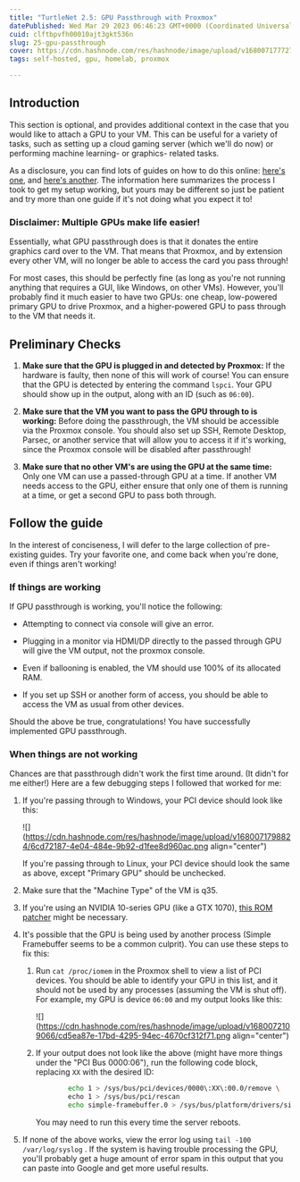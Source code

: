 ```yaml
---
title: "TurtleNet 2.5: GPU Passthrough with Proxmox"
datePublished: Wed Mar 29 2023 06:46:23 GMT+0000 (Coordinated Universal Time)
cuid: clftbpvfh00010ajt3gkt536n
slug: 25-gpu-passthrough
cover: https://cdn.hashnode.com/res/hashnode/image/upload/v1680071777270/981ec289-be46-476b-9d75-8db880ee6db3.png
tags: self-hosted, gpu, homelab, proxmox

---
```


## Introduction

This section is optional, and provides additional context in the case that you would like to attach a GPU to your VM. This can be useful for a variety of tasks, such as setting up a cloud gaming server (which we'll do now) or performing machine learning- or graphics- related tasks.

As a disclosure, you can find lots of guides on how to do this online: [here's one](https://3os.org/infrastructure/proxmox/gpu-passthrough/gpu-passthrough-to-vm/), and [here's another](https://www.reddit.com/r/homelab/comments/b5xpua/the_ultimate_beginners_guide_to_gpu_passthrough/). The information here summarizes the process I took to get my setup working, but yours may be different so just be patient and try more than one guide if it's not doing what you expect it to!

### Disclaimer: Multiple GPUs make life easier!

Essentially, what GPU passthrough does is that it donates the entire graphics card over to the VM. That means that Proxmox, and by extension every other VM, will no longer be able to access the card you pass through!

For most cases, this should be perfectly fine (as long as you're not running anything that requires a GUI, like Windows, on other VMs). However, you'll probably find it much easier to have two GPUs: one cheap, low-powered primary GPU to drive Proxmox, and a higher-powered GPU to pass through to the VM that needs it.

## Preliminary Checks

1. **Make sure that the GPU is plugged in and detected by Proxmox:** If the hardware is faulty, then none of this will work of course! You can ensure that the GPU is detected by entering the command `lspci`. Your GPU should show up in the output, along with an ID (such as `06:00`).
    
2. **Make sure that the VM you want to pass the GPU through to is working:** Before doing the passthrough, the VM should be accessible via the Proxmox console. You should also set up SSH, Remote Desktop, Parsec, or another service that will allow you to access it if it's working, since the Proxmox console will be disabled after passthrough!
    
3. **Make sure that no other VM's are using the GPU at the same time:** Only one VM can use a passed-through GPU at a time. If another VM needs access to the GPU, either ensure that only one of them is running at a time, or get a second GPU to pass both through.
    

## Follow the guide

In the interest of conciseness, I will defer to the large collection of pre-existing guides. Try your favorite one, and come back when you're done, even if things aren't working!

### If things are working

If GPU passthrough is working, you'll notice the following:

* Attempting to connect via console will give an error.
    
* Plugging in a monitor via HDMI/DP directly to the passed through GPU will give the VM output, not the proxmox console.
    
* Even if ballooning is enabled, the VM should use 100% of its allocated RAM.
    
* If you set up SSH or another form of access, you should be able to access the VM as usual from other devices.
    

Should the above be true, congratulations! You have successfully implemented GPU passthrough.

### When things are not working

Chances are that passthrough didn't work the first time around. (It didn't for me either!) Here are a few debugging steps I followed that worked for me:

1. If you're passing through to Windows, your PCI device should look like this:
    
    ![](https://cdn.hashnode.com/res/hashnode/image/upload/v1680071798824/6cd72187-4e04-484e-9b92-d1fee8d960ac.png align="center")
    
    If you're passing through to Linux, your PCI device should look the same as above, except "Primary GPU" should be unchecked.
    
2. Make sure that the "Machine Type" of the VM is q35.
    
3. If you're using an NVIDIA 10-series GPU (like a GTX 1070), [this ROM patcher](https://github.com/Matoking/NVIDIA-vBIOS-VFIO-Patcher) might be necessary.
    
4. It's possible that the GPU is being used by another process (Simple Framebuffer seems to be a common culprit). You can use these steps to fix this:
    
    1. Run `cat /proc/iomem` in the Proxmox shell to view a list of PCI devices. You should be able to identify your GPU in this list, and it should not be used by any processes (assuming the VM is shut off). For example, my GPU is device `06:00` and my output looks like this:
        
        ![](https://cdn.hashnode.com/res/hashnode/image/upload/v1680072109066/cd5ea87e-17bd-4295-94ec-4670cf312f71.png align="center")
        
    2. If your output does not look like the above (might have more things under the "PCI Bus 0000:06"), run the following code block, replacing `XX` with the desired ID:
        
        ```bash
             	echo 1 > /sys/bus/pci/devices/0000\:XX\:00.0/remove \
        		echo 1 > /sys/bus/pci/rescan
        		echo simple-framebuffer.0 > /sys/bus/platform/drivers/simple-framebuffer/unbind
        ```
        
        You may need to run this every time the server reboots.
        
5. If none of the above works, view the error log using `tail -100 /var/log/syslog` . If the system is having trouble processing the GPU, you'll probably get a huge amount of error spam in this output that you can paste into Google and get more useful results.